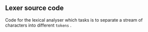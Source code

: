 ## Lexer source code

Code for the lexical analyser which tasks is to separate a stream of characters into different `tokens` .
